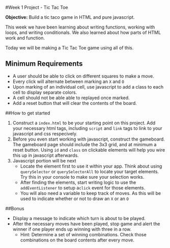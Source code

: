 #Week 1 Project - Tic Tac Toe

**Objective:** Build a tic taco game in HTML and pure javascript.

This week we have been learning about writing functions, working with loops, and writing conditionals. We also learned about how parts of HTML work and function.

Today we will be making a Tic Tac Toe game using all of this.

## Minimum Requirements
* A user should be able to click on different squares to make a move.
* Every click will alternate between marking an `X` and `O`
* Upon marking of an individual cell, use javascript to add a class to each cell to display separate colors.
* A cell should not be able able to replayed once marked.
* Add a reset button that will clear the contents of the board.

##How to get started
1. Construct a `index.html` to be your starting point on this project. Add your necessary html tags, including `script` and `link` tags to link to your javascript and css respecively.
2. Before you even start working with javascript, construct the gameboard. The gameboard page should include the 3x3 grid, and at minimum a reset button. Using `id` and `class` on clickable elements will help you wire this up in javascript afterwards.
3. Javascript portion will be next
	* Locate the element first to use it within your app. Think about using `querySelector` or `querySelectorAll` to locate your target elements. Try this in your console to make sure your selection works.
	* After finding the elements, start writing logic to use the `addEventListener` to setup a`click` event for those elements.
	* You will also need a variable to keep track of moves. As this will be used to indicate whether or not to draw an `X` or an `O`

##Bonus
* Display a message to indicate which turn is about to be played.
* After the necessary moves have been played, stop game and alert the winner if one player ends up winning with three in a row.
	* Hint: Determine a set of winning combinations. Check those combinations on the board contents after every move.



